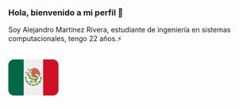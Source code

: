 ### Hola, bienvenido a mi perfil 👋 
<p>
    Soy Alejandro Martínez Rivera, estudiante de ingeniería en sistemas computacionales, tengo 22 años.⚡
</p> 
<img src="./recursos/banderaMexico.png" width="20%" height="20%">

<!--
**AlejandroMtz10/AlejandroMtz10** is a ✨ _special_ ✨ repository because its `README.md` (this file) appears on your GitHub profile.

Here are some ideas to get you started:

- 🔭 I’m currently working on ...
- 🌱 I’m currently learning ...
- 👯 I’m looking to collaborate on ...
- 🤔 I’m looking for help with ...
- 💬 Ask me about ...
- 📫 How to reach me: ...
- 😄 Pronouns: ...
- ⚡ Fun fact: ...
-->
